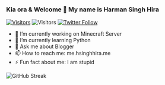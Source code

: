 ### Kia ora & Welcome 👋 My name is Harman Singh Hira

[![Visitors](https://img.shields.io/badge/hsinghhira.me-000000?style=for-the-badge&logo=About.me&logoColor=white)](https://me.hsinghhira.me) ![Visitors](https://api.visitorbadge.io/api/visitors?path=https%3A%2F%2Fgithub.com%2FHSinghHira&labelColor=%23d9e3f0&countColor=%23ff8a65) [![Twitter Follow](https://img.shields.io/twitter/follow/hsinghhira?style=for-the-badge&logo=X)](https://me.hsinghhira.me)

- 🔭 I’m currently working on Minecraft Server
- 🌱 I’m currently learning Python
- 💬 Ask me about Blogger
- 📫 How to reach me: me.hsinghhira.me
- ⚡ Fun fact about me: I am stupid

![GitHub Streak](https://github-readme-streak-stats.herokuapp.com?user=hsinghhira&date_format=M%20j%5B%2C%20Y%5D)
